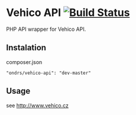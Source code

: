 Vehico API [![Build Status](https://travis-ci.org/ondrs/vehico-api.png?branch=master)](https://travis-ci.org/ondrs/vehico-api)
==============

PHP API wrapper for Vehico API.


Instalation
-----

composer.json

    "ondrs/vehico-api": "dev-master"

Usage
-----

see http://www.vehico.cz
